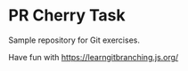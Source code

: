 # PR Cherry Task

Sample repository for Git exercises.

Have fun with https://learngitbranching.js.org/
